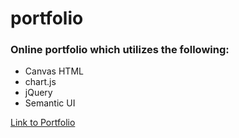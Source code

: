 # portfolio
<h3>Online portfolio which utilizes the following:</h3>
<ul>
  <li>Canvas HTML</li>
  <li>chart.js</li>
  <li>jQuery</li>
  <li>Semantic UI</li>
</ul>
<p><a href="https://cgriffinhub.github.io/portfolio/" target="_blank">Link to Portfolio</a></p>
